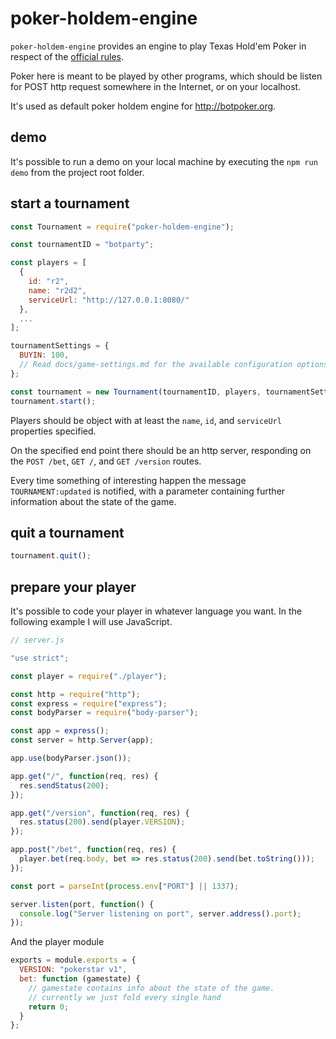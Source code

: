 # poker-holdem-engine

`poker-holdem-engine` provides an engine to play Texas Hold'em Poker in respect of the [official rules](https://it.wikipedia.org/wiki/Texas_hold_%27em).

Poker here is meant to be played by other programs, which should be listen for POST http request somewhere in the Internet, or on your localhost.

It's used as default poker holdem engine for http://botpoker.org.

## demo

It's possible to run a demo on your local machine by executing the `npm run demo` from the project root folder.

## start a tournament

```js
const Tournament = require("poker-holdem-engine");

const tournamentID = "botparty";

const players = [
  {
    id: "r2",
    name: "r2d2",
    serviceUrl: "http://127.0.0.1:8080/"
  },
  ...
];

tournamentSettings = {
  BUYIN: 100,
  // Read docs/game-settings.md for the available configuration options.
};

const tournament = new Tournament(tournamentID, players, tournamentSettings);
tournament.start();
```

Players should be object with at least the `name`, `id`, and `serviceUrl` properties specified.

On the specified end point there should be an http server, responding on the `POST /bet`, `GET /`, and `GET /version` routes.

Every time something of interesting happen the message `TOURNAMENT:updated` is notified, with a parameter containing further information about the state of the game.

## quit a tournament

```js
tournament.quit();
```

## prepare your player

It's possible to code your player in whatever language you want.
In the following example I will use JavaScript.

```js
// server.js

"use strict";

const player = require("./player");

const http = require("http");
const express = require("express");
const bodyParser = require("body-parser");

const app = express();
const server = http.Server(app);

app.use(bodyParser.json());

app.get("/", function(req, res) {
  res.sendStatus(200);
});

app.get("/version", function(req, res) {
  res.status(200).send(player.VERSION);
});

app.post("/bet", function(req, res) {
  player.bet(req.body, bet => res.status(200).send(bet.toString()));
});

const port = parseInt(process.env["PORT"] || 1337);

server.listen(port, function() {
  console.log("Server listening on port", server.address().port);
});
```

And the player module

```js
exports = module.exports = {
  VERSION: "pokerstar v1",
  bet: function (gamestate) {
    // gamestate contains info about the state of the game.
    // currently we just fold every single hand
    return 0;
  }
};
```

